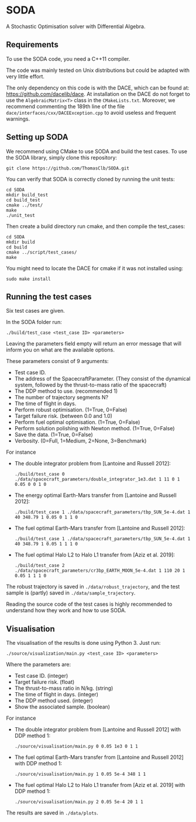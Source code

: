 # SODA
A Stochastic Optimisation solver with Differential Algebra.

## Requirements
To use the SODA code, you need a C++11 compiler.

The code was mainly tested on Unix distributions but could be adapted with very little effort.

The only dependency on this code is with the DACE, which can be found at: https://github.com/dacelib/dace.
At installation on the DACE do not forget to use the `AlgebraicMatrix<T>` class in the `CMakeLists.txt`.
Moreover, we recommend commenting the 189th line of the file `dace/interfaces/cxx/DACEException.cpp` to avoid useless and frequent warnings.

## Setting up SODA
We recommend using CMake to use SODA and build the test cases.
To use the SODA library, simply clone this repository:
```
git clone https://github.com/ThomasClb/SODA.git
```
You can verify that SODA is correctly cloned by running the unit tests:
```
cd SODA
mkdir build_test
cd build_test
cmake ../test/
make
./unit_test
```
Then create a build directory run cmake, and then compile the test_cases:
```
cd SODA
mkdir build
cd build
cmake ../script/test_cases/
make
```
You might need to locate the DACE for cmake if it was not installed using:
```
sudo make install
```

## Running the test cases
Six test cases are given.

In the SODA folder run:
```
./build/test_case <test_case ID> <parameters> 
```
Leaving the parameters field empty will return an error message that will inform you on what are the available options.

These parameters consist of 9 arguments:
- Test case ID.
- The address of the SpacecraftParameter. (They consist of the dynamical system, followed by the thrust-to-mass ratio of the spacecraft)
- The DDP method to use. (recommended 1)
- The number of trajectory segments N?
- The time of flight in days.
- Perform robust optimisation. (1=True, 0=False)
- Target failure risk. (between 0.0 and 1.0)
- Perform fuel optimal optimisation. (1=True, 0=False)
- Perform solution polishing with Newton method. (1=True, 0=False)
- Save the data. (1=True, 0=False)
- Verbosity. (0=Full, 1=Medium, 2=None, 3=Benchmark)

For instance 
- The double integrator problem from [Lantoine and Russell 2012]:
	```
	./build/test_case 0 ./data/spacecraft_parameters/double_integrator_1e3.dat 1 11 0 1 0.05 0 0 1 0
	```
- The energy optimal Earth-Mars transfer from [Lantoine and Russell 2012]:
	```
	./build/test_case 1 ./data/spacecraft_parameters/tbp_SUN_5e-4.dat 1 40 348.79 1 0.05 0 1 1 0
	```
- The fuel optimal Earth-Mars transfer from [Lantoine and Russell 2012]:
	```
	./build/test_case 1 ./data/spacecraft_parameters/tbp_SUN_5e-4.dat 1 40 348.79 1 0.05 1 1 1 0
	```
- The fuel optimal Halo L2 to Halo L1 transfer from [Aziz et al. 2019]:
	```
	./build/test_case 2 ./data/spacecraft_parameters/cr3bp_EARTH_MOON_5e-4.dat 1 110 20 1 0.05 1 1 1 0
	```
The robust trajectory is saved in `./data/robust_trajectory`, and the test sample is (partly) saved in `./data/sample_trajectory`.

Reading the source code of the test cases is highly recommended to understand how they work and how to use SODA.


## Visualisation
The visualisation of the results is done using Python 3. Just run:
```
./source/visualization/main.py <test_case ID> <parameters>
```
Where the parameters are:
- Test case ID. (integer)
- Target failure risk. (float)
- The thrust-to-mass ratio in N/kg. (string)
- The time of flight in days. (integer)
- The DDP method used. (integer)
- Show the associated sample. (boolean)

	
For instance 
- The double integrator problem from [Lantoine and Russell 2012] with DDP method 1:
	```
	./source/visualisation/main.py 0 0.05 1e3 0 1 1
	```
- The fuel optimal Earth-Mars transfer from [Lantoine and Russell 2012] with DDP method 1:
	```
	./source/visualisation/main.py 1 0.05 5e-4 348 1 1
	```
- The fuel optimal Halo L2 to Halo L1 transfer from [Aziz et al. 2019] with DDP method 1:
	```
	./source/visualisation/main.py 2 0.05 5e-4 20 1 1
	```
The results are saved in `./data/plots`.
